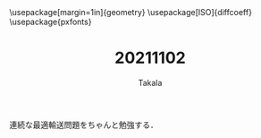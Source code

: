 ﻿---
title: 20211102
yesterday: 20211101
tomorrow: 20211103
days: 676
author: Takala
header-includes:
  - \usepackage[margin=1in]{geometry}
  - \usepackage[ISO]{diffcoeff}
  - \usepackage{pxfonts}
---



連続な最適輸送問題をちゃんと勉強する．


